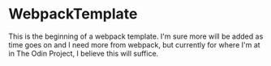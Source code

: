 # WebpackTemplate
This is the beginning of a webpack template.  I'm sure more will be added as time goes on and I need more from webpack, but currently for where I'm at in The Odin Project, I believe this will suffice.